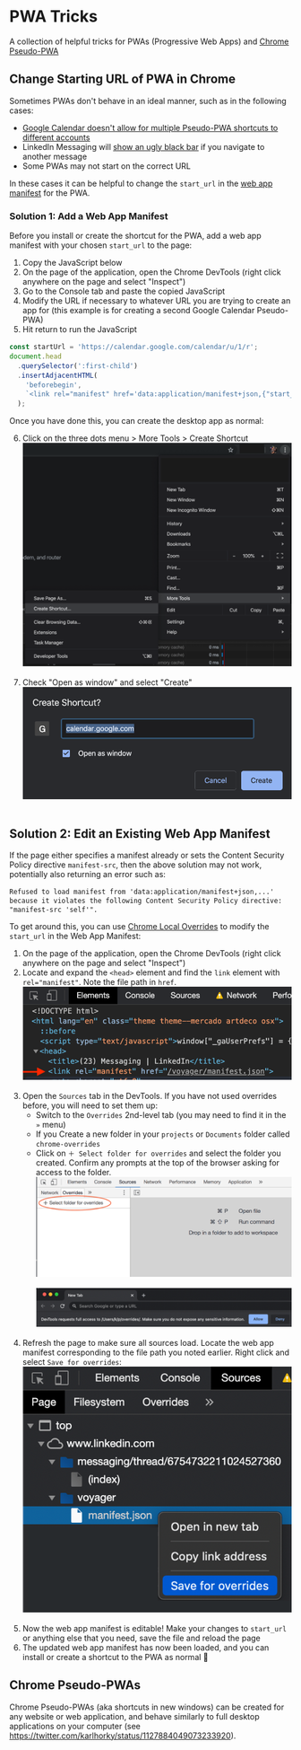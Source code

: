 # PWA Tricks

A collection of helpful tricks for PWAs (Progressive Web Apps) and [Chrome Pseudo-PWA](#chrome-pseudo-pwas)

## Change Starting URL of PWA in Chrome

Sometimes PWAs don't behave in an ideal manner, such as in the following cases:

- [Google Calendar doesn't allow for multiple Pseudo-PWA shortcuts to different accounts](https://apple.stackexchange.com/questions/390799/how-to-change-the-url-of-a-chrome-app-shortcut)
- LinkedIn Messaging will [show an ugly black bar](./linkedin-messaging-black-bar.png) if you navigate to another message
- Some PWAs may not start on the correct URL

In these cases it can be helpful to change the `start_url` in the [web app manifest](https://www.w3.org/TR/appmanifest/) for the PWA.

### Solution 1: Add a Web App Manifest

Before you install or create the shortcut for the PWA, add a web app manifest with your chosen `start_url` to the page:

1. Copy the JavaScript below
2. On the page of the application, open the Chrome DevTools (right click anywhere on the page and select "Inspect")
3. Go to the Console tab and paste the copied JavaScript
4. Modify the URL if necessary to whatever URL you are trying to create an app for (this example is for creating a second Google Calendar Pseudo-PWA)
5. Hit return to run the JavaScript

```js
const startUrl = 'https://calendar.google.com/calendar/u/1/r';
document.head
  .querySelector(':first-child')
  .insertAdjacentHTML(
    'beforebegin',
    `<link rel="manifest" href='data:application/manifest+json,{"start_url":"${startUrl}"}' />`,
  );
```

Once you have done this, you can create the desktop app as normal:

6. Click on the three dots menu > More Tools > Create Shortcut
   <img src="chrome-pseudo-pwa-create-shortcut.png" alt="" /><br /><br />
7. Check "Open as window" and select "Create"
   <img src="chrome-pseudo-pwa-create-shortcut-window.png" alt="" /><br /><br />

## Solution 2: Edit an Existing Web App Manifest

If the page either specifies a manifest already or sets the Content Security Policy directive `manifest-src`, then the above solution may not work, potentially also returning an error such as:

```
Refused to load manifest from 'data:application/manifest+json,...' because it violates the following Content Security Policy directive: "manifest-src 'self'".
```

To get around this, you can use [Chrome Local Overrides](https://developers.google.com/web/updates/2018/01/devtools#overrides) to modify the `start_url` in the Web App Manifest:

1. On the page of the application, open the Chrome DevTools (right click anywhere on the page and select "Inspect")
2. Locate and expand the `<head>` element and find the `link` element with `rel="manifest"`. Note the file path in `href`.
   <img src="inspect-head-link-manifest.png" alt="" /><br /><br />
3. Open the `Sources` tab in the DevTools. If you have not used overrides before, you will need to set them up:
   - Switch to the `Overrides` 2nd-level tab (you may need to find it in the `»` menu)
   - If you Create a new folder in your `projects` or `Documents` folder called `chrome-overrides`
   - Click on `＋ Select folder for overrides` and select the folder you created. Confirm any prompts at the top of the browser asking for access to the folder.
     <img src="chrome-devtools-overrides-select-folder.png" alt="" /><br /><br />
     <img src="chrome-overrides-access.png" alt="" /><br /><br />
4. Refresh the page to make sure all sources load. Locate the web app manifest corresponding to the file path you noted earlier. Right click and select `Save for overrides`:
   <img src="chrome-manifest-save-for-overrides.png" alt="" /><br /><br />
5. Now the web app manifest is editable! Make your changes to `start_url` or anything else that you need, save the file and reload the page
6. The updated web app manifest has now been loaded, and you can install or create a shortcut to the PWA as normal 🙌

## Chrome Pseudo-PWAs

Chrome Pseudo-PWAs (aka shortcuts in new windows) can be created for any website or web application, and behave similarly to full desktop applications on your computer (see https://twitter.com/karlhorky/status/1127884049073233920).
